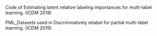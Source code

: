 Code of Estimating latent relative labeling importances for multi-label learning. (ICDM 2018)

PML_Datasets used in Discriminatively relabel for partial multi-label learning. (ICDM 2019)